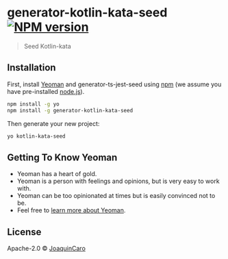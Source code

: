 # generator-kotlin-kata-seed [![NPM version][npm-image]][npm-url] 
> Seed Kotlin-kata

## Installation

First, install [Yeoman](http://yeoman.io) and generator-ts-jest-seed using [npm](https://www.npmjs.com/) (we assume you have pre-installed [node.js](https://nodejs.org/)).

```bash
npm install -g yo
npm install -g generator-kotlin-kata-seed
```

Then generate your new project:

```bash
yo kotlin-kata-seed
```

## Getting To Know Yeoman

 * Yeoman has a heart of gold.
 * Yeoman is a person with feelings and opinions, but is very easy to work with.
 * Yeoman can be too opinionated at times but is easily convinced not to be.
 * Feel free to [learn more about Yeoman](http://yeoman.io/).

## License

Apache-2.0 © [JoaquinCaro](https://github.com/jcaromiq/)


[npm-image]: https://badgen.net/npm/v/generator-kotlin-kata-seed
[npm-url]: https://npmjs.org/package/generator-kotlin-kata-seed
